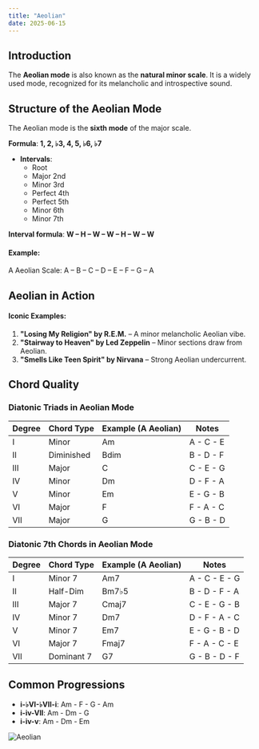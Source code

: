 ```yaml
---
title: "Aeolian"
date: 2025-06-15
---
```


## Introduction

The **Aeolian mode** is also known as the **natural minor scale**. It is a widely used mode, recognized for its melancholic and introspective sound.

## Structure of the Aeolian Mode

The Aeolian mode is the **sixth mode** of the major scale.

**Formula**: **1, 2, ♭3, 4, 5, ♭6, ♭7**

- **Intervals**:
  * Root
  * Major 2nd
  * Minor 3rd
  * Perfect 4th
  * Perfect 5th
  * Minor 6th
  * Minor 7th

**Interval formula**: **W – H – W – W – H – W – W**

#### Example:

A Aeolian Scale: A – B – C – D – E – F – G – A

## Aeolian in Action

#### Iconic Examples:

1. **"Losing My Religion" by R.E.M.** – A minor melancholic Aeolian vibe.
2. **"Stairway to Heaven" by Led Zeppelin** – Minor sections draw from Aeolian.
3. **"Smells Like Teen Spirit" by Nirvana** – Strong Aeolian undercurrent.

## Chord Quality

### Diatonic Triads in Aeolian Mode

| Degree | Chord Type | Example (A Aeolian) | Notes       |
|--------|------------|---------------------|-------------|
| I      | Minor      | Am                  | A - C - E   |
| II     | Diminished | Bdim                | B - D - F   |
| III    | Major      | C                   | C - E - G   |
| IV     | Minor      | Dm                  | D - F - A   |
| V      | Minor      | Em                  | E - G - B   |
| VI     | Major      | F                   | F - A - C   |
| VII    | Major      | G                   | G - B - D   |

### Diatonic 7th Chords in Aeolian Mode

| Degree | Chord Type | Example (A Aeolian) | Notes           |
|--------|------------|---------------------|-----------------|
| I      | Minor 7    | Am7                 | A - C - E - G   |
| II     | Half-Dim   | Bm7♭5               | B - D - F - A   |
| III    | Major 7    | Cmaj7               | C - E - G - B   |
| IV     | Minor 7    | Dm7                 | D - F - A - C   |
| V      | Minor 7    | Em7                 | E - G - B - D   |
| VI     | Major 7    | Fmaj7               | F - A - C - E   |
| VII    | Dominant 7 | G7                  | G - B - D - F   |

## Common Progressions

* **i-♭VI-♭VII-i**: Am - F - G - Am
* **i-iv-VII**: Am - Dm - G
* **i-iv-v**: Am - Dm - Em

![Aeolian](/images/aeolian.png)